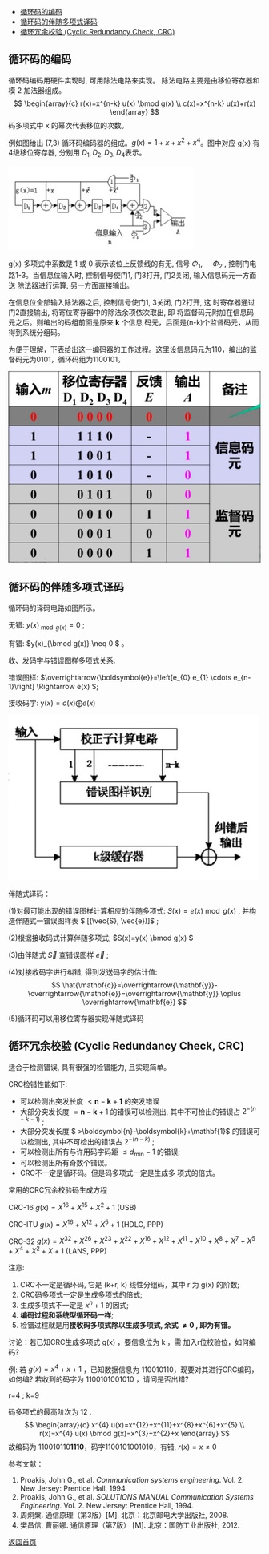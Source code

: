- [循环码的编码](#循环码的编码)
- [循环码的伴随多项式译码](#循环码的伴随多项式译码)
- [循环冗余校验 (Cyclic Redundancy Check, CRC)](#循环冗余校验-cyclic-redundancy-check-crc)


## 循环码的编码

循环码编码用硬件实现时, 可用除法电路来实现。 除法电路主要是由移位寄存器和模 2 加法器组成。
$$
\begin{array}{c}
r(x)=x^{n-k} u(x) \bmod g(x) \\
c(x)=x^{n-k} u(x)+r(x)
\end{array}
$$
码多项式中  x  的幂次代表移位的次数。

例如图给出  (7,3)  循环码编码器的组成。$g(x)=1+x+x^{2}+x^{4}$。图中对应  g(x)  有4级移位寄存器, 分别用  $D_{1}, D_{2}, D_{3} ,  D_{4}$表示。

![](https://raw.githubusercontent.com/timerring/picgo/master/picbed/image-20230210141413128.png)

g(x)  多项式中系数是 1 或 0 表示该位上反馈线的有无, 信号  $\Phi_{1}$, $\quad \Phi_{2}$ , 控制门电路1-3。当信息位输入时, 控制信号使门1, 门3打开, 门2关闭, 输入信息码元一方面送 除法器进行运算, 另一方面直接输出。

在信息位全部输入除法器之后, 控制信号使门1, 3关闭, 门2打开, 这 时寄存器通过门2直接输出, 将寄位寄存器中的除法余项依次取出, 即 将监督码元附加在信息码元之后。则编出的码组前面是原来  $\mathbf{k}$  个信息 码元，后面是(n-k)个监督码元，从而得到系统分组码。

为便于理解，下表给出这一编码器的工作过程。这里设信息码元为110，编出的监督码元为0101，循环码组为1100101。

![](https://raw.githubusercontent.com/timerring/picgo/master/picbed/image-20230210142507431.png)

## 循环码的伴随多项式译码

循环码的译码电路如图所示。

无错:  $y(x)_{\bmod g(x)}=0$ ;

有错:  $y(x)_{\bmod g(x)} \neq 0 $ 。

收、发码字与错误图样多项式关系:

错误图样:  $\overrightarrow{\boldsymbol{e}}=\left[e_{0} e_{1} \cdots e_{n-1}\right] \Rightarrow e(x) $;

接收码字:  $\mathrm{y}(x)=c(x) \bigoplus e(x)$ 

![](https://raw.githubusercontent.com/timerring/picgo/master/picbed/image-20230210142544339.png)

伴随式译码：

(1)对最可能出现的错误图样计算相应的伴随多项式:  $S(x)=e(x) \bmod g(x)$ , 并构造伴随式一错误图样表 $ [(\vec{S}, \vec{e})]$ ;

(2)根据接收码式计算伴随多项式;  $S(x)=y(x) \bmod g(x) $

(3)由伴随式  $\vec{S}$  查错误图样  $\vec{e}$ ;

(4)对接收码字进行纠错, 得到发送码字的估计值:
$$
\hat{\mathbf{c}}=\overrightarrow{\mathbf{y}}-\overrightarrow{\mathbf{e}}=\overrightarrow{\mathbf{y}} \oplus \overrightarrow{\mathbf{e}}
$$


(5)循环码可以用移位寄存器实现伴随式译码

## 循环冗余校验 (Cyclic Redundancy Check, CRC)

适合于检测错误, 具有很强的检错能力, 且实现简单。

CRC检错性能如下:

- 可以检测出突发长度  $<\boldsymbol{n}-\boldsymbol{k}+\boldsymbol{1}$  的突发错误
- 大部分突发长度  $=\boldsymbol{n}-\boldsymbol{k}+1$  的错误可以检测出, 其中不可检出的错误占  $2^{-(n-k-1)}$ ;
- 大部分突发长度 $ >\boldsymbol{n}-\boldsymbol{k}+\mathbf{1}$  的错误可以检测出, 其中不可检出的错误占  $2^{-(n-k)}$ ;
- 可以检测出所有与许用码字码距  $\leq d_{\min }-1$  的错误;
- 可以检测出所有奇数个错误。
- CRC不一定是循环码。但是码多项式一定是生成多 项式的倍式。

常用的CRC冗余校验码生成方程

CRC-16  $g(x)=X^{16}+X^{15}+X^{2}+1$  (USB)

CRC-ITU  $g(x)=X^{16}+X^{12}+X^{5}+1$  (HDLC, PPP)

CRC-32  $g(x)=X^{32}+X^{26}+X^{23}+X^{22}+X^{16}+X^{12}+   X^{11}+X^{10}+X^{8}+X^{7}+X^{5}+X^{4}+X^{2}+X+1$  (LANS,
PPP)

注意:

1. CRC不一定是循环码, 它是  (k+r, k)  线性分组码，其中  r  为  g(x)  的阶数;
2. CRC码多项式一定是生成多项式的倍式;
3. 生成多项式不一定是  $x^{n}+1$  的因式;
4. **编码过程和系统型循环码一样**;
5. 检错过程就是用**接收码多项式除以生成多项式, 余式  $\neq \mathbf{0}$ , 即为有错。**

讨论：若已知CRC生成多项式  g(x)  ，要信息位为  $\mathrm{k}$  ，需 加入r位校验位，如何编码?

例: 若  $g(x)=x^{4}+x+1$  ，已知数据信息为 110010110，现要对其进行CRC编码，如何编? 若收到的码字为 1100101001010 ，请问是否出错?

r=4 ; $\mathrm{k}$=9 

码多项式的最高阶次为 12 .
$$
\begin{array}{c}
x^{4} u(x)=x^{12}+x^{11}+x^{8}+x^{6}+x^{5} \\
r(x)=x^{4} u(x) \bmod g(x)=x^{3}+x^{2}+x
\end{array}
$$
故编码为 110010110**1110**，码字1100101001010，有错,  $r(x)=x \neq 0$ 







参考文献：

1. Proakis, John G., et al. *Communication systems engineering*. Vol. 2. New Jersey: Prentice Hall, 1994.
2. Proakis, John G., et al. *SOLUTIONS MANUAL Communication Systems Engineering*. Vol. 2. New Jersey: Prentice Hall, 1994.
3. 周炯槃. 通信原理（第3版）[M\]. 北京：北京邮电大学出版社, 2008.
4. 樊昌信, 曹丽娜. 通信原理（第7版） [M\]. 北京：国防工业出版社, 2012.



[返回首页](https://github.com/timerring/information-theory)